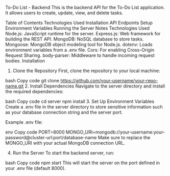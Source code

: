 To-Do List - Backend
This is the backend API for the To-Do List application. It allows users to create, update, view, and delete tasks.

Table of Contents
Technologies Used
Installation
API Endpoints
Setup Environment Variables
Running the Server
Notes
Technologies Used
Node.js: JavaScript runtime for the server.
Express.js: Web framework for building the REST API.
MongoDB: NoSQL database to store tasks.
Mongoose: MongoDB object modeling tool for Node.js.
dotenv: Loads environment variables from a .env file.
Cors: For enabling Cross-Origin Request Sharing.
body-parser: Middleware to handle incoming request bodies.
Installation
1. Clone the Repository
First, clone the repository to your local machine:

bash
Copy code
git clone https://github.com/your-username/your-repo-name.git
2. Install Dependencies
Navigate to the server directory and install the required dependencies:

bash
Copy code
cd server
npm install
3. Set Up Environment Variables
Create a .env file in the server directory to store sensitive information such as your database connection string and the server port.

Example .env file:

env
Copy code
PORT=8000
MONGO_URI=mongodb://your-username:your-password@cluster-url:port/database-name
Make sure to replace the MONGO_URI with your actual MongoDB connection URL.

4. Run the Server
To start the backend server, run:

bash
Copy code
npm start
This will start the server on the port defined in your .env file (default 8000).
